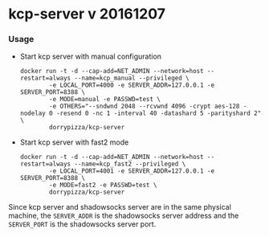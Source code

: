 # kcp-server v 20161207

### Usage
* Start kcp server with manual configuration

  ```
  docker run -t -d --cap-add=NET_ADMIN --network=host --restart=always --name=kcp_manual --privileged \
          -e LOCAL_PORT=4000 -e SERVER_ADDR=127.0.0.1 -e SERVER_PORT=8388 \
          -e MODE=manual -e PASSWD=test \
          -e OTHERS="--sndwnd 2048 --rcvwnd 4096 -crypt aes-128 -nodelay 0 -resend 0 -nc 1 -interval 40 -datashard 5 -parityshard 2" \
          dorrypizza/kcp-server 
  ```
* Start kcp server with fast2 mode
  ```
  docker run -t -d --cap-add=NET_ADMIN --network=host --restart=always --name=kcp_fast2 --privileged \
          -e LOCAL_PORT=4001 -e SERVER_ADDR=127.0.0.1 -e SERVER_PORT=8388 \
          -e MODE=fast2 -e PASSWD=test \
          dorrypizza/kcp-server
  ```


Since kcp server and shadowsocks server are in the same physical machine, the `SERVER_ADDR` is the shadowsocks server address and the `SERVER_PORT` is the shadowsocks server port.
